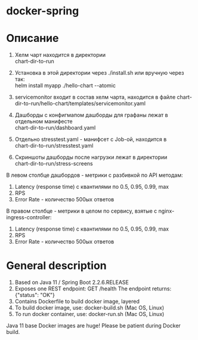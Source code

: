 # docker-spring

<h1>Описание</h1>

1. Хелм чарт находится в директории<br>
chart-dir-to-run

2. Установка в этой директории через ./install.sh или вручную через так:<br> 
helm install myapp ./hello-chart --atomic

3. servicemonitor входит в состав хелм чарта, находится в файле 
    chart-dir-to-run/hello-chart/templates/servicemonitor.yaml

4. Дашборды c конфигмапом дашборды для графаны лежат в отдельном манифесте <br> 
chart-dir-to-run/dashboard.yaml

5. Отдельно stresstest.yaml - манифсет с Job-ой, находится в<br>
chart-dir-to-run/stresstest.yaml 

6. Скриншоты дашборды после нагрузки лежат в директории<br>
chart-dir-to-run/stress-screens <br>

В левом столбце дашбордов - метрики с разбивкой по API методам:
1. Latency (response time) с квантилями по 0.5, 0.95, 0.99, max
2. RPS
3. Error Rate - количество 500ых ответов

В правом столбце - метрики в целом по сервису, взятые с nginx-ingress-controller:<br>
1. Latency (response time) с квантилями по 0.5, 0.95, 0.99, max
2. RPS
3. Error Rate - количество 500ых ответов

<h1> General description</h1>


1. Based on Java 11 / Spring Boot 2.2.6.RELEASE
2. Exposes one REST endpoint: GET /health 
The endpoint returns: {"status": "OK"}
3. Contains Dockerfile to build docker image, layered
4. To build docker image, use: docker-build.sh (Mac OS, Linux)
5. To run docker container, use: docker-run.sh (Mac OS, Linux)


Java 11 base Docker images are huge! 
Please be patient during Docker build.
